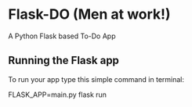 # Flask-DO (Men at work!)
A Python Flask based To-Do App

## Running the Flask app
To run your app type this simple command in terminal:

FLASK_APP=main.py flask run
